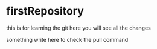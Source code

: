 # firstRepository
this is for learning the git 
here you will see all the changes

something write here to check the pull command 
